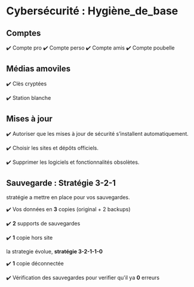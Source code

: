 # Cybersécurité : Hygiène_de_base

## Comptes
✔️ Compte pro   ✔️ Compte perso   ✔️ Compte amis   ✔️ Compte poubelle

## Médias amoviles

✔️ Clès cryptées

✔️ Station blanche

## Mises à jour

✔️ Autoriser que les mises à jour de sécurité s’installent automatiquement.

✔️ Choisir les sites et dépôts officiels.

✔️ Supprimer les logiciels et fonctionnalités obsolètes.

## Sauvegarde : Stratégie 3-2-1

stratégie a mettre en place pour vos sauvegardes.

✔️ Vos données en **3** copies (original + 2 backups)

✔️ **2** supports de sauvegardes

✔️ **1** copie hors site

la strategie évolue, **stratégie 3-2-1-1-0**

✔️ **1** copie déconnectée 

✔️ Vérification des sauvegardes pour verifier qu'il  ya **0** erreurs
